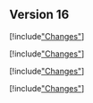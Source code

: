 
## Version 16

[!include["Changes"](./_changes16.00.md)]

[!include["Changes"](./_changes16.01.md)]

[!include["Changes"](./_changes16.02.md)]

[!include["Changes"](./_changes16.03.md)]
